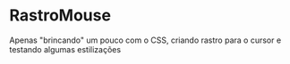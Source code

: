 # RastroMouse
Apenas "brincando" um pouco com o CSS, criando rastro para o cursor e testando algumas estilizações
